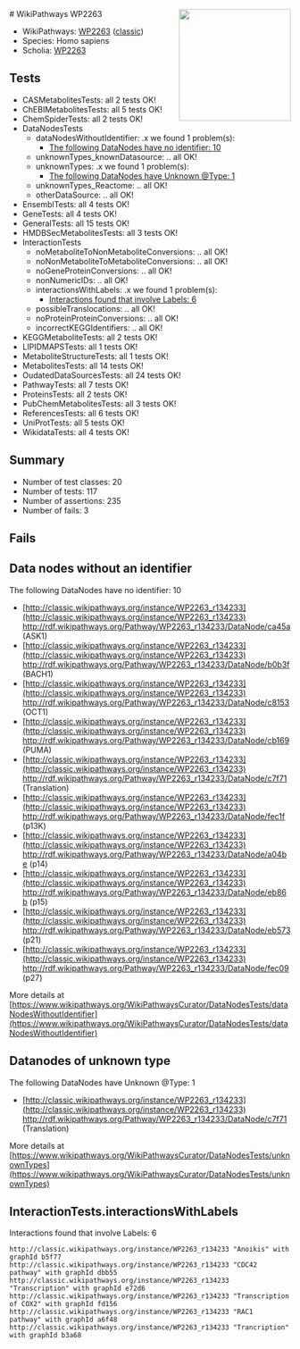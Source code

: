 <img style="float: right; width: 200px" src="https://upload.wikimedia.org/wikipedia/commons/thumb/8/83/Wplogo_with_text_500.png/640px-Wplogo_with_text_500.png" />
# WikiPathways WP2263

* WikiPathways: [WP2263](https://wikipathways.org/pathways/WP2263) ([classic](https://classic.wikipathways.org/instance/WP2263))
* Species: Homo sapiens
* Scholia: [WP2263](https://scholia.toolforge.org/wikipathways/WP2263)
## Tests
* CASMetabolitesTests: all 2 tests OK!
* ChEBIMetabolitesTests: all 5 tests OK!
* ChemSpiderTests: all 2 tests OK!
* DataNodesTests
    * dataNodesWithoutIdentifier: .x we found 1 problem(s):
        * [The following DataNodes have no identifier: 10](#8792c490)
    * unknownTypes_knownDatasource: .. all OK!
    * unknownTypes: .x we found 1 problem(s):
        * [The following DataNodes have Unknown @Type: 1](#839973df)
    * unknownTypes_Reactome: .. all OK!
    * otherDataSource: .. all OK!
* EnsemblTests: all 4 tests OK!
* GeneTests: all 4 tests OK!
* GeneralTests: all 15 tests OK!
* HMDBSecMetabolitesTests: all 3 tests OK!
* InteractionTests
    * noMetaboliteToNonMetaboliteConversions: .. all OK!
    * noNonMetaboliteToMetaboliteConversions: .. all OK!
    * noGeneProteinConversions: .. all OK!
    * nonNumericIDs: .. all OK!
    * interactionsWithLabels: .x we found 1 problem(s):
        * [Interactions found that involve Labels: 6](#630d267d)
    * possibleTranslocations: .. all OK!
    * noProteinProteinConversions: .. all OK!
    * incorrectKEGGIdentifiers: .. all OK!
* KEGGMetaboliteTests: all 2 tests OK!
* LIPIDMAPSTests: all 1 tests OK!
* MetaboliteStructureTests: all 1 tests OK!
* MetabolitesTests: all 14 tests OK!
* OudatedDataSourcesTests: all 24 tests OK!
* PathwayTests: all 7 tests OK!
* ProteinsTests: all 2 tests OK!
* PubChemMetabolitesTests: all 3 tests OK!
* ReferencesTests: all 6 tests OK!
* UniProtTests: all 5 tests OK!
* WikidataTests: all 4 tests OK!


## Summary

* Number of test classes: 20
* Number of tests: 117
* Number of assertions: 235
* Number of fails: 3

## Fails

<a name="8792c490" />

## Data nodes without an identifier

The following DataNodes have no identifier: 10

* [http://classic.wikipathways.org/instance/WP2263_r134233](http://classic.wikipathways.org/instance/WP2263_r134233) http://rdf.wikipathways.org/Pathway/WP2263_r134233/DataNode/ca45a (ASK1)
* [http://classic.wikipathways.org/instance/WP2263_r134233](http://classic.wikipathways.org/instance/WP2263_r134233) http://rdf.wikipathways.org/Pathway/WP2263_r134233/DataNode/b0b3f (BACH1)
* [http://classic.wikipathways.org/instance/WP2263_r134233](http://classic.wikipathways.org/instance/WP2263_r134233) http://rdf.wikipathways.org/Pathway/WP2263_r134233/DataNode/c8153 (OCT1)
* [http://classic.wikipathways.org/instance/WP2263_r134233](http://classic.wikipathways.org/instance/WP2263_r134233) http://rdf.wikipathways.org/Pathway/WP2263_r134233/DataNode/cb169 (PUMA)
* [http://classic.wikipathways.org/instance/WP2263_r134233](http://classic.wikipathways.org/instance/WP2263_r134233) http://rdf.wikipathways.org/Pathway/WP2263_r134233/DataNode/c7f71 (Translation)
* [http://classic.wikipathways.org/instance/WP2263_r134233](http://classic.wikipathways.org/instance/WP2263_r134233) http://rdf.wikipathways.org/Pathway/WP2263_r134233/DataNode/fec1f (p13K)
* [http://classic.wikipathways.org/instance/WP2263_r134233](http://classic.wikipathways.org/instance/WP2263_r134233) http://rdf.wikipathways.org/Pathway/WP2263_r134233/DataNode/a04be (p14)
* [http://classic.wikipathways.org/instance/WP2263_r134233](http://classic.wikipathways.org/instance/WP2263_r134233) http://rdf.wikipathways.org/Pathway/WP2263_r134233/DataNode/eb86b (p15)
* [http://classic.wikipathways.org/instance/WP2263_r134233](http://classic.wikipathways.org/instance/WP2263_r134233) http://rdf.wikipathways.org/Pathway/WP2263_r134233/DataNode/eb573 (p21)
* [http://classic.wikipathways.org/instance/WP2263_r134233](http://classic.wikipathways.org/instance/WP2263_r134233) http://rdf.wikipathways.org/Pathway/WP2263_r134233/DataNode/fec09 (p27)


More details at [https://www.wikipathways.org/WikiPathwaysCurator/DataNodesTests/dataNodesWithoutIdentifier](https://www.wikipathways.org/WikiPathwaysCurator/DataNodesTests/dataNodesWithoutIdentifier)

<a name="839973df" />

## Datanodes of unknown type

The following DataNodes have Unknown @Type: 1

* [http://classic.wikipathways.org/instance/WP2263_r134233](http://classic.wikipathways.org/instance/WP2263_r134233) http://rdf.wikipathways.org/Pathway/WP2263_r134233/DataNode/c7f71 (Translation)


More details at [https://www.wikipathways.org/WikiPathwaysCurator/DataNodesTests/unknownTypes](https://www.wikipathways.org/WikiPathwaysCurator/DataNodesTests/unknownTypes)

<a name="630d267d" />

## InteractionTests.interactionsWithLabels

Interactions found that involve Labels: 6
```
http://classic.wikipathways.org/instance/WP2263_r134233 "Anoikis" with graphId b5f77
http://classic.wikipathways.org/instance/WP2263_r134233 "CDC42
pathway" with graphId dbb55
http://classic.wikipathways.org/instance/WP2263_r134233 "Transcription" with graphId e72d6
http://classic.wikipathways.org/instance/WP2263_r134233 "Transcription
of COX2" with graphId fd156
http://classic.wikipathways.org/instance/WP2263_r134233 "RAC1
pathway" with graphId a6f48
http://classic.wikipathways.org/instance/WP2263_r134233 "Trancription" with graphId b3a68
```

